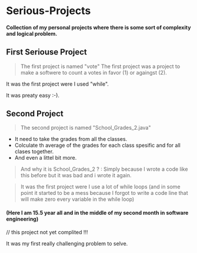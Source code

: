 # Serious-Projects
#### Collection of my personal projects where there is some sort of complexity and logical problem.

## First Seriouse Project
> The first project is named "vote"
The first project was a project to make a softwere to count a votes in favor (1) or againgst (2).

It was the first project were I used "while".

It was preaty easy :-).

## Second Project
> The second project is named "School_Grades_2.java"

* It need to take the grades from all the classes.
* Colculate th average of the grades for each class spesific and for all clases together.
* And even a littel bit more.
> And why it is School_Grades_2 ? : Simply because I wrote a code like this before but it was bad and i wrote it again.

> It was the first project were I use a lot of while loops (and in some point it started to be a mess because I forgot to write a code line that will make zero every variable in the while loop)

#### (Here I am 15.5 year all and in the middle of my second month in software engineering)


// this project not yet complited !!!

It was my first really challenging problem to selve.
